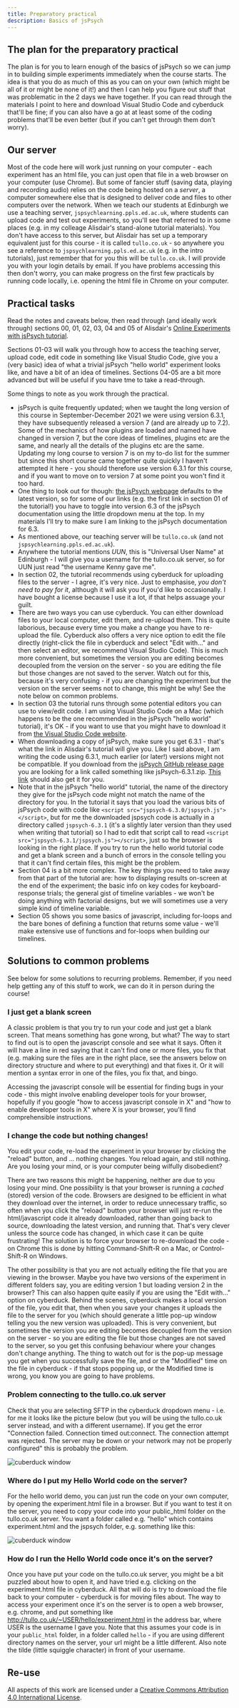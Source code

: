 ```yaml
---
title: Preparatory practical
description: Basics of jsPsych
---
```


## The plan for the preparatory practical

The plan is for you to learn enough of the basics of jsPsych so we can jump in to building simple experiments immediately when the course starts. The idea is that you do as much of this as you can on your own (which might be all of it or might be none of it!) and then I can help you figure out stuff that was problematic in the 2 days we have together. If you can read through the materials I point to here and download Visual Studio Code and cyberduck that'll be fine; if you can also have a go at at least some of the coding problems that'll be even better (but if you can't get through them don't worry).

## Our server

Most of the code here will work just running on your computer - each experiment has an html file, you can just open that file in a web browser on your computer (use Chrome). But some of fancier stuff (saving data, playing and recording audio) relies on the code being hosted on a *server*, a computer somewhere else that is designed to deliver code and files to other computers over the network. When we teach our students at Edinburgh we use a teaching server, `jspsychlearning.ppls.ed.ac.uk`, where students can upload code and test out experiments, so you'll see that referred to in some places (e.g. in my colleage Alisdair's stand-alone tutorial materials). You don't have access to this server, but Alisdair has set up a temporary equivalent just for this course - it is called `tullo.co.uk` - so anywhere you see a reference to `jspsychlearning.ppls.ed.ac.uk` (e.g. in the intro tutorials), just remember that for you this will be `tullo.co.uk`. I will provide you with your login details by email. If you have problems accessing this then don't worry, you can make progress on the first few practicals by running code locally, i.e. opening the html file in Chrome on your computer.

## Practical tasks

Read the notes and caveats below, then read through (and ideally work through) sections 00, 01, 02, 03, 04 and 05 of Alisdair's [Online Experiments with jsPsych tutorial](https://softdev.ppls.ed.ac.uk/online_experiments/index.html).

Sections 01-03 will walk you through how to access the teaching server, upload code, edit code in something like Visual Studio Code, give you a (very basic) idea of what a trivial jsPsych "hello world" experiment looks like, and have a bit of an idea of timelines. Sections 04-05 are a bit more advanced but will be useful if you have tme to take a read-through.

Some things to note as you work through the practical.
- jsPsych is quite frequently updated; when we taught the long version of this course in September-December 2021 we were using version 6.3.1, they have subsequently released a version 7 (and are already up to 7.2). Some of the mechanics of how plugins are loaded and named have changed in version 7, but the core ideas of timelines, plugins etc are the same, and nearly all the details of the plugins etc are the same. Updating my long course to version 7 is on my to-do list for the summer but since this short course came together quite quickly I haven't attempted it here - you should therefore use version 6.3.1 for this course, and if you want to move on to version 7 at some point you won't find it too hard. 
- One thing to look out for though: [the jsPsych webpage](https://www.jspsych.org/) defaults to the latest version, so for some of our links (e.g. the first link in section 01 of the tutorial!) you have to toggle into version 6.3 of the jsPsych documentation using the little dropdown menu at the top. In my materials I'll try to make sure I am linking to the jsPsych documentation for 6.3.
- As mentioned above, our teaching server will be `tullo.co.uk` (and not `jspsychlearning.ppls.ed.ac.uk`). 
- Anywhere the tutorial mentions *UUN*, this is "Universal User Name" at Edinburgh - I will give you a username for the tullo.co.uk server, so for UUN just read "the username Kenny gave me".
- In section 02, the tutorial recommends using cyberduck for uploading files to the server - I agree, it's very nice. Just to emphasise, *you don't need to pay for it*, although it will ask you if you'd like to occasionally. I have bought a license because I use it a lot, if that helps assuage your guilt.
- There are two ways you can use cyberduck. You can either download files to your local computer, edit them, and re-upload them. This is quite laborious, because every time you make a change you have to re-upload the file. Cyberduck also offers a very nice option to edit the file directly (right-click the file in cyberduck and select "Edit with..." and then select an editor, we recommend Visual Studio Code). This is much more convenient, but sometimes the version you are editing becomes decoupled from the version on the server - so you are editing the file but those changes are not saved to the server. Watch out for this, because it's very confusing - if you are changing the experiment but the version on the server seems not to change, this might be why! See the note below on common problems.
- In section 03 the tutorial runs through some potential editors you can use to view/edit code. I am using Visual Studio Code on a Mac (which happens to be the one recommended in the jsPsych "hello world" tutorial), it's OK - if you want to use that you might have to download it from [the Visual Studio Code website](https://code.visualstudio.com).
- When downloading a copy of jsPsych, make sure you get 6.3.1 - that's what the link in Alisdair's tutorial will give you. Like I said above, I am writing the code using 6.3.1, much earlier (or later!) versions might not be compatible. If you download from the [jsPsych GitHub release page](https://github.com/jspsych/jsPsych/releases) you are looking for a link called something like jsPsych-6.3.1.zip. [This link](https://github.com/jspsych/jsPsych/releases/download/v6.3.1/jspsych-6.3.1.zip) should also get it for you.  
- Note that in the jsPsych "hello world" tutorial, the name of the directory they give for the jsPsych code might not match the name of the directory for you. In the tutorial it says that you load the various bits of jsPsych code with code like `<script src="jspsych-6.3.0/jspsych.js"></script>`, but for me the downloaded jspsych code is actually in a directory called `jspsych-6.3.1` (it's a slightly later version than they used when writing that tutorial) so I had to edit that script call to read `<script src="jspsych-6.3.1/jspsych.js"></script>`, just so the browser is looking in the right place. If you try to run the hello world tutorial code and get a blank screen and a bunch of errors in the console telling you that it can't find certain files, this might be the problem. 
- Section 04 is a bit more complex. The key things you need to take away from that part of the tutorial are: how to displaying results on-screen at the end of the experiment; the basic info on key codes for keyboard-response trials; the general gist of timeline variables - we won't be doing anything with factorial designs, but we will sometimes use a very simple kind of timeline variable. 
- Section 05 shows you some basics of javascript, including for-loops and the bare bones of defining a function that returns some value - we'll make extensive use of functions and for-loops when building our timelines.

## Solutions to common problems

See below for some solutions to recurring problems. Remember, if you need help getting any of this stuff to work, we can do it in person during the course!

### I just get a blank screen

A classic problem is that you try to run your code and just get a blank screen. That means something has gone wrong, but what? The way to start to find out is to open the javascript console and see what it says. Often it will have a line in red saying that it can't find one or more files, you fix that (e.g. making sure the files are in the right place, see the answers below on directory structure and where to put everything) and that fixes it. Or it will mention a syntax error in one of the files, you fix that, and bingo.

Accessing the javascript console will be essential for finding bugs in your code - this might involve enabling developer tools for your browser, hopefully if you google "how to access javascript console in X" and "how to enable developer tools in X" where X is your browser, you'll find comprehensible instructions.

### I change the code but nothing changes!

You edit your code, re-load the experiment in your browser by clicking the "reload" button, and ... nothing changes. You reload again, and still nothing. Are you losing your mind, or is your computer being wilfully disobedient?

There are two reasons this might be happening, neither are due to you losing your mind. One possibility is that your browser is running a *cached* (stored) version of the code. Browsers are designed to be efficient in what they download over the internet, in order to reduce unnecessary traffic, so often when you click the "reload" button your browser will just re-run the html/javascript code it already downloaded, rather than going back to source, downloading the latest version, and running that. That's very clever unless the source code has changed, in which case it can be quite frustrating! The solution is to force your browser to re-download the code - on Chrome this is done by hitting Command-Shift-R on a Mac, or Control-Shift-R on Windows.

The other possibility is that you are not actually editing the file that you are viewing in the browser. Maybe you have two versions of the experiment in different folders say, you are editing version 1 but loading version 2 in the browser? This can also happen quite easily if you are using the "Edit with..." option on cyberduck. Behind the scenes, cyberduck makes a local version of the file, you edit that, then when you save your changes it uploads the file to the server for you (which should generate a little pop-up window telling you the new version was uploaded). This is very convenient, but sometimes the version you are editing becomes decoupled from the version on the server - so you are editing the file but those changes are not saved to the server, so you get this confusing behaviour where your changes don't change anything. The thing to watch out for is the pop-up message you get when you successfully save the file, and or the "Modified" time on the file in cyberduck - if that stops popping up, or the Modified time is wrong, you know you are going to have problems.

### Problem connecting to the tullo.co.uk server

Check that you are selecting SFTP in the cyberduck dropdown menu - i.e. for me it looks like the picture below (but you will be using the tullo.co.uk server instead, and with a different username). If you get the error "Connection failed. Connection timed out:connect. The connection attempt was rejected. The server may be down or your network may not be properly configured" this is probably the problem.

![cuberduck window](images/cyberduck.png)

### Where do I put my Hello World code on the server?

For the hello world demo, you can just run the code on your own computer, by opening the experiment.html file in a browser. But if you want to test it on the server, you need to copy your code into your public_html folder on the tullo.co.uk server. You want a folder called e.g. "hello" which contains experiment.html and the jspsych folder, e.g. something like this:

![cuberduck window](images/hello_world_directory_structure.png)

### How do I run the Hello World code once it's on the server?

Once you have put your code on the tullo.co.uk server, you might be a bit puzzled about how to open it, and have tried e.g. clicking on the experiment.html file in cyberduck. All that will do is try to download the file back to your computer - cyberduck is for moving files about. The way to access your experiment once it's on the server is to open a web browser, e.g. chrome, and put something like http://tullo.co.uk/~USER/hello/experiment.html in the address bar, where USER is the username I gave you. Note that this assumes your code is in your `public_html` folder, in a folder called `hello` - if you are using different directory names on the server, your url might be a little different. Also note the tilde (little squiggle character) in front of your username.



## Re-use

All aspects of this work are licensed under a [Creative Commons Attribution 4.0 International License](http://creativecommons.org/licenses/by/4.0/).
